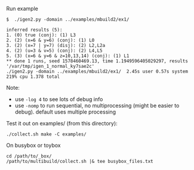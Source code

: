 Run example 
```
$  ./igen2.py -domain ../examples/mbuild2/ex1/

inferred results (5):
1. (0) true (conj): (1) L3
2. (2) (x=6 & y=6) (conj): (1) L0
3. (2) (x=7 | y=7) (disj): (2) L2,L2a
4. (2) (u=3 & v=5) (conj): (2) L4,L5
5. (3) (x=6 & y=6 & z=10,13,14) (conj): (1) L1
** done 1 runs, seed 1578460469.13, time 1.1949596405029297, results '/var/tmp/igen_1_normal_ky7sae2c'
./igen2.py -domain ../examples/mbuild2/ex1/  2.45s user 0.57s system 219% cpu 1.378 total

```
Note: 
- use `-log 4` to see lots of debug info
- use `-nomp` to run sequential, no multiprocessing (might be easier to debug). default uses multiple processing
   






Test it out on examples/ (from this directory):

    ./collect.sh make -C examples/
    
On busybox or toybox

    cd /path/to/_box/
    /path/to/multibuild/collect.sh |& tee busybox_files.txt
